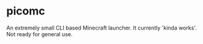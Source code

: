 picomc
====

An extremely small CLI based Minecraft launcher. It currently 'kinda works'.
Not ready for general use.
